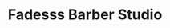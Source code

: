 ---
title: "Fadesss Barber Studio"
url: /saint-louis-park/fadesss-barber-studio/
shop: hairdresser
---